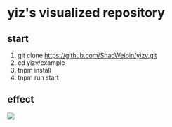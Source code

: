# yiz's visualized repository

## start
1. git clone https://github.com/ShaoWeibin/yizv.git
2. cd yizv/example
3. tnpm install
4. tnpm run start

## effect
![](1576663752469-f416ac4f-930f-4e0a-bf46-5a24766251d3.png)
